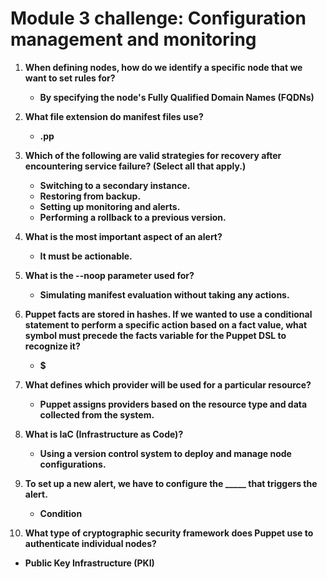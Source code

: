# Module 3 challenge: Configuration management and monitoring
1. **When defining nodes, how do we identify a specific node that we want to set rules for?**
   - **By specifying the node's Fully Qualified Domain Names (FQDNs)**

2. **What file extension do manifest files use?**
   - **.pp**

3. **Which of the following are valid strategies for recovery after encountering service failure? (Select all that apply.)**
   - **Switching to a secondary instance.**
   - **Restoring from backup.**
   - **Setting up monitoring and alerts.**
   - **Performing a rollback to a previous version.**

4. **What is the most important aspect of an alert?**
   - **It must be actionable.**

5. **What is the --noop parameter used for?**
   - **Simulating manifest evaluation without taking any actions.**

6. **Puppet facts are stored in hashes. If we wanted to use a conditional statement to perform a specific action based on a fact value, what symbol must precede the facts variable for the Puppet DSL to recognize it?**
   - **$**

7. **What defines which provider will be used for a particular resource?**
   - **Puppet assigns providers based on the resource type and data collected from the system.**

8. **What is IaC (Infrastructure as Code)?**
   - **Using a version control system to deploy and manage node configurations.**

9. **To set up a new alert, we have to configure the _____ that triggers the alert.**
   - **Condition**

10. **What type of cryptographic security framework does Puppet use to authenticate individual nodes?**
   - **Public Key Infrastructure (PKI)**
